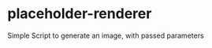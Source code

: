 placeholder-renderer
====================

Simple Script to generate an image, with passed parameters
